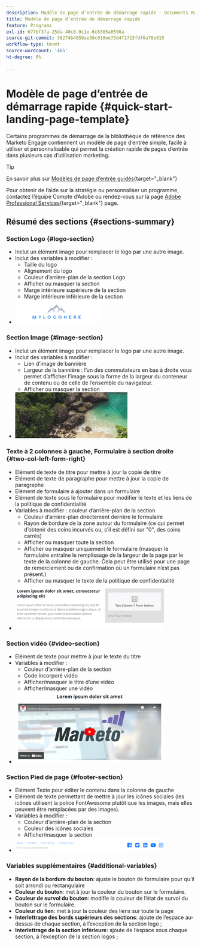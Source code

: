 ```yaml
---
description: Modèle de page d’entrée de démarrage rapide - Documents Marketo - Documentation du produit
title: Modèle de page d’entrée de démarrage rapide
feature: Programs
exl-id: 677bf3fa-25da-40c8-9c1e-6c6385a0596a
source-git-commit: 38274b4859ae38c018ee73d4f1715fdf6a78e815
workflow-type: tm+mt
source-wordcount: '465'
ht-degree: 0%

---
```


# Modèle de page d’entrée de démarrage rapide {#quick-start-landing-page-template}

Certains programmes de démarrage de la bibliothèque de référence des Marketo Engage contiennent un modèle de page d’entrée simple, facile à utiliser et personnalisable qui permet la création rapide de pages d’entrée dans plusieurs cas d’utilisation marketing.

>[!TIP]
>
>En savoir plus sur [Modèles de page d’entrée guidés](/help/marketo/product-docs/demand-generation/landing-pages/landing-page-templates/create-a-guided-landing-page-template.md){target="_blank"}

Pour obtenir de l’aide sur la stratégie ou personnaliser un programme, contactez l’équipe Compte d’Adobe ou rendez-vous sur la page [Adobe Professional Services](https://business.adobe.com/customers/consulting-services/main.html){target="_blank"} page.

## Résumé des sections {#sections-summary}

### Section Logo {#logo-section}

* Inclut un élément image pour remplacer le logo par une autre image.
* Inclut des variables à modifier :
   * Taille du logo
   * Alignement du logo
   * Couleur d’arrière-plan de la section Logo
   * Afficher ou masquer la section
   * Marge intérieure supérieure de la section
   * Marge intérieure inférieure de la section
* ![](assets/quick-start-landing-page-template-1.png)

### Section Image {#image-section}

* Inclut un élément image pour remplacer le logo par une autre image.
* Inclut des variables à modifier :
   * Lien d’image de bannière
   * Largeur de la bannière : l’un des commutateurs en bas à droite vous permet d’afficher l’image sous la forme de la largeur du conteneur de contenu ou de celle de l’ensemble du navigateur.
   * Afficher ou masquer la section
* ![](assets/quick-start-landing-page-template-2.png)

### Texte à 2 colonnes à gauche, Formulaire à section droite {#two-col-left-form-right}

* Elément de texte de titre pour mettre à jour la copie de titre
* Elément de texte de paragraphe pour mettre à jour la copie de paragraphe
* Elément de formulaire à ajouter dans un formulaire
* Elément de texte sous le formulaire pour modifier le texte et les liens de la politique de confidentialité
* Variables à modifier : couleur d’arrière-plan de la section
   * Couleur d’arrière-plan directement derrière le formulaire
   * Rayon de bordure de la zone autour du formulaire (ce qui permet d’obtenir des coins incurvés ou, s’il est défini sur &quot;0&quot;, des coins carrés)
   * Afficher ou masquer toute la section
   * Afficher ou masquer uniquement le formulaire (masquer le formulaire entraîne le remplissage de la largeur de la page par le texte de la colonne de gauche. Cela peut être utilisé pour une page de remerciement ou de confirmation où un formulaire n’est pas présent.)
   * Afficher ou masquer le texte de la politique de confidentialité
* ![](assets/quick-start-landing-page-template-3.png)

### Section vidéo {#video-section}

* Elément de texte pour mettre à jour le texte du titre
* Variables à modifier :
   * Couleur d’arrière-plan de la section
   * Code incorporé vidéo
   * Afficher/masquer le titre d’une vidéo
   * Afficher/masquer une vidéo
* ![](assets/quick-start-landing-page-template-4.png)

### Section Pied de page {#footer-section}

* Elément Texte pour éditer le contenu dans la colonne de gauche
* Elément de texte permettant de mettre à jour les icônes sociales (les icônes utilisent la police FontAwesome plutôt que les images, mais elles peuvent être remplacées par des images).
* Variables à modifier :
   * Couleur d’arrière-plan de la section
   * Couleur des icônes sociales
   * Afficher/masquer la section
* ![](assets/quick-start-landing-page-template-5.png)

### Variables supplémentaires {#additional-variables}

* **Rayon de la bordure du bouton**: ajuste le bouton de formulaire pour qu’il soit arrondi ou rectangulaire
* **Couleur du bouton**: met à jour la couleur du bouton sur le formulaire.
* **Couleur de survol du bouton**: modifie la couleur de l’état de survol du bouton sur le formulaire.
* **Couleur du lien**: met à jour la couleur des liens sur toute la page
* **Interlettrage des bords supérieurs des sections**: ajoute de l’espace au-dessus de chaque section, à l’exception de la section logo ;
* **Interlettrage de la section inférieure**: ajoute de l’espace sous chaque section, à l’exception de la section logos ;
